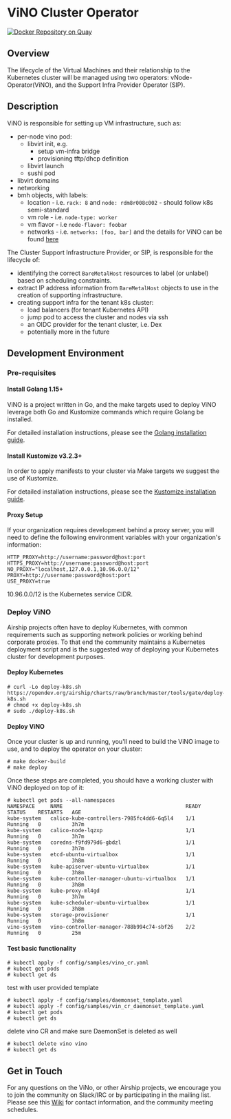 # ViNO Cluster Operator

[![Docker Repository on Quay](https://quay.io/repository/airshipit/vino/status "Docker Repository on Quay")](https://quay.io/repository/airshipit/vino)

## Overview

The lifecycle of the Virtual Machines and their relationship to the Kubernetes cluster will be
managed using two operators: vNode-Operator(ViNO), and the Support Infra Provider Operator (SIP).


## Description

ViNO is responsible for setting up VM infrastructure, such as:

- per-node vino pod:
    * libvirt init, e.g.
        * setup vm-infra bridge
        * provisioning tftp/dhcp definition
    * libvirt launch
    * sushi pod
- libvirt domains
- networking
- bmh objects, with labels:
    * location - i.e. `rack: 8` and `node: rdm8r008c002` - should follow k8s semi-standard
    * vm role - i.e. `node-type: worker`
    * vm flavor - i.e `node-flavor: foobar`
    * networks - i.e. `networks: [foo, bar]`
      and the details for ViNO can be found [here](https://hackmd.io/KSu8p4QeTc2kXIjlrso2eA)

The Cluster Support Infrastructure Provider, or SIP, is responsible for the lifecycle of:
- identifying the correct `BareMetalHost` resources to label (or unlabel) based on scheduling
  constraints.
- extract IP address information from `BareMetalHost` objects to use in the creation of supporting
  infrastructure.
- creating support infra for the tenant k8s cluster:
    * load balancers (for tenant Kubernetes API)
    * jump pod to access the cluster and nodes via ssh
    * an OIDC provider for the tenant cluster, i.e. Dex
    * potentially more in the future

## Development Environment

### Pre-requisites

#### Install Golang 1.15+

ViNO is a project written in Go, and the make targets used to deploy ViNO leverage both Go and
Kustomize commands which require Golang be installed.

For detailed installation instructions, please see the [Golang installation guide](https://golang.org/doc/install).

#### Install Kustomize v3.2.3+

In order to apply manifests to your cluster via Make targets we suggest the use of Kustomize.

For detailed installation instructions, please see the [Kustomize installation guide](https://kubectl.docs.kubernetes.io/installation/kustomize/).

#### Proxy Setup

If your organization requires development behind a proxy server, you will need to define the
following environment variables with your organization's information:

```
HTTP_PROXY=http://username:password@host:port
HTTPS_PROXY=http://username:password@host:port
NO_PROXY="localhost,127.0.0.1,10.96.0.0/12"
PROXY=http://username:password@host:port
USE_PROXY=true
```

10.96.0.0/12 is the Kubernetes service CIDR.

### Deploy ViNO

Airship projects often have to deploy Kubernetes, with common requirements such as supporting
network policies or working behind corporate proxies. To that end the community maintains a
Kubernetes deployment script and is the suggested way of deploying your Kubernetes cluster for
development purposes.

#### Deploy Kubernetes

```
# curl -Lo deploy-k8s.sh https://opendev.org/airship/charts/raw/branch/master/tools/gate/deploy-k8s.sh
# chmod +x deploy-k8s.sh
# sudo ./deploy-k8s.sh
```

#### Deploy ViNO

Once your cluster is up and running, you'll need to build the ViNO image to use, and to deploy the
operator on your cluster:

```
# make docker-build
# make deploy
```

Once these steps are completed, you should have a working cluster with ViNO deployed on top of it:

```
# kubectl get pods --all-namespaces
NAMESPACE     NAME                                        READY   STATUS    RESTARTS   AGE
kube-system   calico-kube-controllers-7985fc4dd6-6q5l4    1/1     Running   0          3h7m
kube-system   calico-node-lqzxp                           1/1     Running   0          3h7m
kube-system   coredns-f9fd979d6-gbdzl                     1/1     Running   0          3h7m
kube-system   etcd-ubuntu-virtualbox                      1/1     Running   0          3h8m
kube-system   kube-apiserver-ubuntu-virtualbox            1/1     Running   0          3h8m
kube-system   kube-controller-manager-ubuntu-virtualbox   1/1     Running   0          3h8m
kube-system   kube-proxy-ml4gd                            1/1     Running   0          3h7m
kube-system   kube-scheduler-ubuntu-virtualbox            1/1     Running   0          3h8m
kube-system   storage-provisioner                         1/1     Running   0          3h8m
vino-system   vino-controller-manager-788b994c74-sbf26    2/2     Running   0          25m
```

#### Test basic functionality

```
# kubectl apply -f config/samples/vino_cr.yaml
# kubect get pods
# kubectl get ds
```
test with user provided template

```
# kubectl apply -f config/samples/daemonset_template.yaml
# kubectl apply -f config/samples/vin_cr_daemonset_template.yaml
# kubectl get pods
# kubectl get ds
```

delete vino CR and make sure DaemonSet is deleted as well

```
# kubectl delete vino vino
# kubectl get ds
```

## Get in Touch

For any questions on the ViNo, or other Airship projects, we encourage you to join the community on
Slack/IRC or by participating in the mailing list. Please see this [Wiki](https://wiki.openstack.org/wiki/Airship#Get_in_Touch) for 
contact information, and the community meeting schedules.